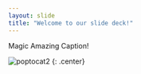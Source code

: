 ```yaml
---
layout: slide
title: "Welcome to our slide deck!"
---
```


Magic Amazing Caption!

![poptocat2](https://octodex.github.com/images/poptocat_v2.png)
{: .center}
